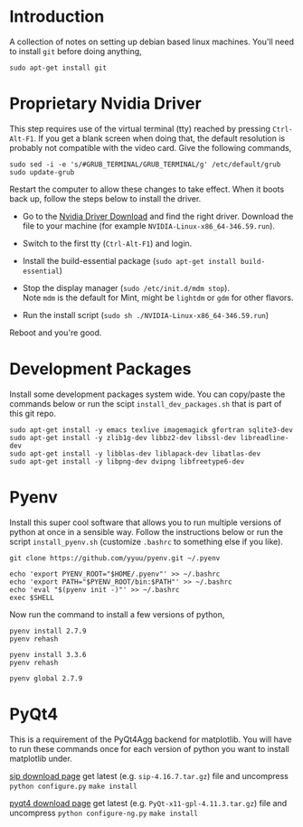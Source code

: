 
# Introduction

A collection of notes on setting up debian based linux machines.  You'll need 
to install `git` before doing anything, 

    sudo apt-get install git

# Proprietary Nvidia Driver

This step requires use of the virtual terminal (tty) reached by pressing 
`Ctrl-Alt-F1`.  If you get a blank screen when doing that, the default 
resolution is probably not compatible with the video card.  Give the following 
commands,

    sudo sed -i -e 's/#GRUB_TERMINAL/GRUB_TERMINAL/g' /etc/default/grub
    sudo update-grub

Restart the computer to allow these changes to take effect. When it boots 
back up, follow the steps below to install the driver. 

  * Go to the 
    [Nvidia Driver Download](http://www.nvidia.com/Download/index.aspx)
    and find the right driver.  Download the file to your machine 
    (for example `NVIDIA-Linux-x86_64-346.59.run`).

  * Switch to the first tty (`Ctrl-Alt-F1`) and login.

  * Install the build-essential package 
    (`sudo apt-get install build-essential`)

  * Stop the display manager (`sudo /etc/init.d/mdm stop`).  
    Note `mdm` is the default for Mint, might be `lightdm` or `gdm` for other 
    flavors. 

  * Run the install script (`sudo sh ./NVIDIA-Linux-x86_64-346.59.run`)

Reboot and you're good. 


# Development Packages

Install some development packages system wide.  You can copy/paste the 
commands below or run the scipt `install_dev_packages.sh` that is part 
of this git repo. 

    sudo apt-get install -y emacs texlive imagemagick gfortran sqlite3-dev
    sudo apt-get install -y zlib1g-dev libbz2-dev libssl-dev libreadline-dev
    sudo apt-get install -y libblas-dev liblapack-dev libatlas-dev
    sudo apt-get install -y libpng-dev dvipng libfreetype6-dev

# Pyenv

Install this super cool software that allows you to run multiple versions
of python at once in a sensible way. Follow the instructions below or run
the script `install_pyenv.sh` (customize `.bashrc` to something else if you 
like). 

    git clone https://github.com/yyuu/pyenv.git ~/.pyenv

    echo 'export PYENV_ROOT="$HOME/.pyenv"' >> ~/.bashrc
    echo 'export PATH="$PYENV_ROOT/bin:$PATH"' >> ~/.bashrc
    echo 'eval "$(pyenv init -)"' >> ~/.bashrc
    exec $SHELL

Now run the command to install a few versions of python, 

    pyenv install 2.7.9
    pyenv rehash

    pyenv install 3.3.6
    pyenv rehash

    pyenv global 2.7.9
    

# PyQt4

This is a requirement of the PyQt4Agg backend for matplotlib.  You will have 
to run these commands once for each version of python you want to install 
matplotlib under. 

[sip download page](http://www.riverbankcomputing.com/software/sip/download)
get latest (e.g. `sip-4.16.7.tar.gz`) file and uncompress
`python configure.py` 
`make install`

[pyqt4 download page](http://www.riverbankcomputing.com/software/pyqt/download)
get latest (e.g. `PyQt-x11-gpl-4.11.3.tar.gz`) file and uncompress
`python configure-ng.py`
`make install`